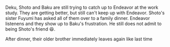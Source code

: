 Deku, Shoto and Baku are still trying to catch up to Endeavor at the work study. They are getting better, but still can't keep up with Endeavor. Shoto's sister Fuyumi has asked all of them over to a family dinner. Endeavor listenens and they show up to Baku's frustration. He still does not admit to being Shoto's friend 😆.

After dinner, their older brother immediately leaves again like last time